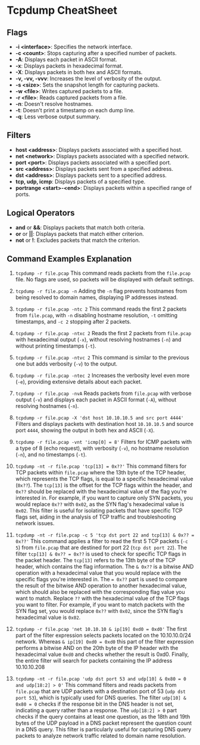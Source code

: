 # Tcpdump CheatSheet 

## Flags
- **-i \<interface\>**: Specifies the network interface.
- **-c \<count\>**: Stops capturing after a specified number of packets.
- **-A**: Displays each packet in ASCII format.
- **-x**: Displays packets in hexadecimal format.
- **-X**: Displays packets in both hex and ASCII formats.
- **-v, -vv, -vvv**: Increases the level of verbosity of the output.
- **-s \<size\>**: Sets the snapshot length for capturing packets.
- **-w \<file\>**: Writes captured packets to a file.
- **-r \<file\>**: Reads captured packets from a file.
- **-n**: Doesn't resolve hostnames.
- **-t**: Doesn't print a timestamp on each dump line.
- **-q**: Less verbose output summary.

## Filters
- **host \<address\>**: Displays packets associated with a specified host.
- **net \<network\>**: Displays packets associated with a specified network.
- **port \<port\>**: Displays packets associated with a specified port.
- **src \<address\>**: Displays packets sent from a specified address.
- **dst \<address\>**: Displays packets sent to a specified address.
- **tcp, udp, icmp**: Displays packets of a specified type.
- **portrange \<start\>-\<end\>**: Displays packets within a specified range of ports.

## Logical Operators
- **and** or **&&**: Displays packets that match both criteria.
- **or** or **||**: Displays packets that match either criterion.
- **not** or **!**: Excludes packets that match the criterion.

## Command Examples Explanation

1. `tcpdump -r file.pcap`
   This command reads packets from the `file.pcap` file. No flags are used, so packets will be displayed with default settings.

2. `tcpdump -r file.pcap -n`
   Adding the `-n` flag prevents hostnames from being resolved to domain names, displaying IP addresses instead.

3. `tcpdump -r file.pcap -ntc 2`
   This command reads the first 2 packets from `file.pcap`, with `-n` disabling hostname resolution, `-t` omitting timestamps, and `-c 2` stopping after 2 packets.

4. `tcpdump -r file.pcap -ntxc 2`
   Reads the first 2 packets from `file.pcap` with hexadecimal output (`-x`), without resolving hostnames (`-n`) and without printing timestamps (`-t`).

5. `tcpdump -r file.pcap -ntvc 2`
   This command is similar to the previous one but adds verbosity (`-v`) to the output.

6. `tcpdump -r file.pcap -ntec 2`
   Increases the verbosity level even more (`-e`), providing extensive details about each packet.

7. `tcpdump -r file.pcap -nvA`
   Reads packets from `file.pcap` with verbose output (`-v`) and displays each packet in ASCII format (`-A`), without resolving hostnames (`-n`).

8. `tcpdump -r file.pcap -X 'dst host 10.10.10.5 and src port 4444'`
   Filters and displays packets with destination host `10.10.10.5` and source port `4444`, showing the output in both hex and ASCII (`-X`).

9. `tcpdump -r file.pcap -vnt 'icmp[0] = 8'`
   Filters for ICMP packets with a type of 8 (echo request), with verbosity (`-v`), no hostname resolution (`-n`), and no timestamps (`-t`).

10. `tcpdump -nt -r file.pcap 'tcp[13] = 0x??'`
    This command filters for TCP packets within `file.pcap` where the 13th byte of the TCP header, which represents the TCP flags, is equal to a specific hexadecimal value (`0x??`). 
    The `tcp[13]` is the offset for the TCP flags within the header, and `0x??` should be replaced with the hexadecimal value of the flag you're interested in. 
    For example, if you want to capture only SYN packets, you would replace `0x??` with `0x02`, as the SYN flag's hexadecimal value is `0x02`.
    This filter is useful for isolating packets that have specific TCP flags set, aiding in the analysis of TCP traffic and troubleshooting network issues.

11. `tcpdump -nt -r file.pcap -c 5 'tcp dst port 22 and tcp[13] & 0x?? = 0x??'`
    This command applies a filter to read the first 5 TCP packets (`-c 5`) from `file.pcap` that are destined for port 22 (`tcp dst port 22`). The filter `tcp[13] & 0x?? = 0x??` is used to check for specific TCP flags in the packet header. 
    The `tcp[13]` refers to the 13th byte of the TCP header, which contains the flag information. The `& 0x??` is a bitwise AND operation with a hexadecimal value that you would replace with the specific flags you're interested in. 
    The `= 0x??` part is used to compare the result of the bitwise AND operation to another hexadecimal value, which should also be replaced with the corresponding flag value you want to match.
    Replace `??` with the hexadecimal value of the TCP flags you want to filter. For example, if you want to match packets with the SYN flag set, you would replace `0x??` with `0x02`, since the SYN flag's hexadecimal value is `0x02`.

12. `tcpdump -r file.pcap 'net 10.10.10 & ip[19] 0xd0 = 0xd0'`
    The first part of the filter expression selects packets located on the 10.10.10.0/24 network. Whereas `& ip[19] 0xd0 = 0xd0` this part of the filter expression performs a bitwise AND on the 20th byte of the IP header with the hexadecimal value `0xd0` and checks whether the result is 0xd0. 
    Finally, the entire filter will search for packets containing the IP address 10.10.10.208

13. `tcpdump -nt -r file.pcap 'udp dst port 53 and udp[10] & 0x80 = 0 and udp[18:2] > 0'`
    This command filters and reads packets from `file.pcap` that are UDP packets with a destination port of 53 (`udp dst port 53`), which is typically used for DNS queries. 
    The filter `udp[10] & 0x80 = 0` checks if the response bit in the DNS header is not set, indicating a query rather than a response. The `udp[18:2] > 0` part checks if the query contains at least one question, as the 18th and 19th bytes of the UDP payload in a DNS packet represent the question count in a DNS query.
    This filter is particularly useful for capturing DNS query packets to analyze network traffic related to domain name resolution.

